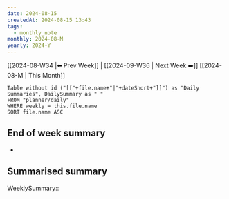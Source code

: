 ```yaml
---
date: 2024-08-15
createdAt: 2024-08-15 13:43
tags:
  - monthly_note
monthly: 2024-08-M
yearly: 2024-Y
---
```





 [[2024-08-W34 |⬅️ Prev Week]] | [[2024-09-W36 | Next Week ➡️]] 
[[2024-08-M | This Month]]

```dataview
Table without id ("[["+file.name+"|"+dateShort+"]]") as "Daily Summaries", DailySummary as " "
FROM "planner/daily"
WHERE weekly = this.file.name
SORT file.name ASC
```

## End of week summary
- 

**Summarised summary**
- 

WeeklySummary::